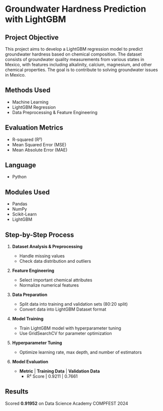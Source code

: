 # Groundwater Hardness Prediction with LightGBM

## Project Objective
This project aims to develop a LightGBM regression model to predict groundwater hardness based on chemical composition. The dataset consists of groundwater quality measurements from various states in Mexico, with features including alkalinity, calcium, magnesium, and other chemical properties. The goal is to contribute to solving groundwater issues in Mexico.

## Methods Used
* Machine Learning
* LightGBM Regression
* Data Preprocessing & Feature Engineering

## Evaluation Metrics
* R-squared (R²)
* Mean Squared Error (MSE)
* Mean Absolute Error (MAE)

## Language
* Python

## Modules Used
* Pandas
* NumPy
* Scikit-Learn
* LightGBM

## Step-by-Step Process

1. **Dataset Analysis & Preprocessing**
    * Handle missing values
    * Check data distribution and outliers
    
2. **Feature Engineering**
    * Select important chemical attributes
    * Normalize numerical features
    
3. **Data Preparation**
    * Split data into training and validation sets (80:20 split)
    * Convert data into LightGBM Dataset format
    
4. **Model Training**
    * Train LightGBM model with hyperparameter tuning
    * Use GridSearchCV for parameter optimization
    
5. **Hyperparameter Tuning**
    * Optimize learning rate, max depth, and number of estimators
    
6. **Model Evaluation**
    * **Metric** | **Training Data** | **Validation Data**
        * R² Score | 0.9211 | 0.7661
    
## Results
Scored **0.91952** on Data Science Academy COMPFEST 2024
